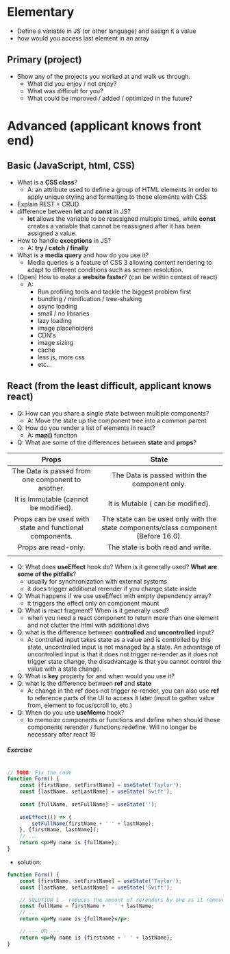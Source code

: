 # Elementary

- Define a variable in JS (or other language) and assign it a value
- how would you access last element in an array
## Primary (project)

- Show any of the projects you worked at and walk us through.
	- What did you enjoy / not enjoy?
	- What was difficult for you?
	- What could be improved / added / optimized in the future?


# Advanced (applicant knows front end)

## Basic (JavaScript, html, CSS)

- What is a **CSS class**?
	- A:  an attribute used to define a group of HTML elements in order to apply unique styling and formatting to those elements with CSS
- Explain REST + CRUD
- difference between **let** and **const**  in JS?
	- **let** allows the variable to be reassigned multiple times, while **const** creates a variable that cannot be reassigned after it has been assigned a value.
- How to handle **exceptions** in JS?
	- A: **try / catch / finally**
- What is a **media query** and how do you use it?
	- Media queries is a feature of CSS 3 allowing content rendering to adapt to different conditions such as screen resolution.
- (Open) How to make a **website faster**? (can be within context of react)
	- A:
		- Run profiling tools and tackle the biggest problem first
		- bundling / minification / tree-shaking
		- async loading
		- small / no libraries
		- lazy loading
		- image placeholders
		- CDN's
		- image sizing
		- cache
		- less js, more css
		- etc...

## React (from the least difficult, applicant knows react)

- Q: How can you share a single state between multiple components?
	- A: Move the state up the component tree into a common parent
- Q: How do you render a list of elements in react?
	- A: **map()** function
- Q: What are some of the differences between **state** and **props**?

|                        **Props**                        |                                      **State**                                      |
| :-----------------------------------------------------: | :---------------------------------------------------------------------------------: |
|    The Data is passed from one component to another.    |                    The Data is passed within the component only.                    |
|          It is Immutable (cannot be modified).          |                          It is Mutable ( can be modified).                          |
| Props can be used with state and functional components. | The state can be used only with the state components/class component (Before 16.0). |
|                  Props are read-only.                   |                        The state is both read and write.<br>                        |
|                                                         |                                                                                     |

- Q: What does **useEffect** hook do? When is it generally used? **What are some of the pitfalls**?
	- usually for synchronization with external systems
	- it does trigger additional rerender if you change state inside
- Q: What happens if we use useEffect with empty dependency array?
	- it triggers the effect only on component mount
- Q: What is react fragment? When is it generally used?
	- when you need a react component to return more than one element and not clutter the html with additional divs
- Q: what is the difference between **controlled** and **uncontrolled** input?
	- A: controlled input takes state as a value and is controlled by this state, uncontrolled input is not managed by a state. An advantage of uncontrolled input is that it does not trigger re-render as it does not trigger state change, the disadvantage is that you cannot control the value with a state change.
- Q: What is **key** property for and when would you use it?
- Q: what is the difference between **ref** and **state**
	- A: change in the ref does not trigger re-render, you can also use **ref** to reference parts of the UI to access it later (input to gather value from, element to focus/scroll to, etc.)
- Q: When do you use **useMemo** hook?
	- to memoize components or functions and define when should those components rerender / functions redefine. Will no longer be necessary after react 19

##### Exercise

```jsx

// TODO: Fix the code
function Form() {  
	const [firstName, setFirstName] = useState('Taylor');  
	const [lastName, setLastName] = useState('Swift');  
	
	const [fullName, setFullName] = useState('');  
	
	useEffect(() => {  
		setFullName(firstName + ' ' + lastName);  
	}, [firstName, lastName]);  
	// ... 
	return <p>My name is {fullName};
}
```

- solution:
```jsx
function Form() {  
	const [firstName, setFirstName] = useState('Taylor');  
	const [lastName, setLastName] = useState('Swift');  

	// SOLUTION 1 - reduces the amount of rerenders by one as it removes the unnecessary useState call
	const fullName = firstName + ' ' + lastName;
	// ... 
	return <p>My name is {fullName}</p>;

	// --- OR ---
	return <p>My name is {firstname + ' ' + lastName};
}